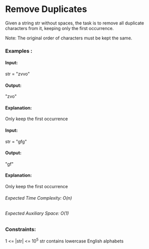 # Remove Duplicates
Given a string str without spaces, the task is to remove all duplicate characters from it, keeping only the first occurrence.

Note: The original order of characters must be kept the same. 

### Examples :
#### Input: 
str = "zvvo"
#### Output:
"zvo"
#### Explanation:
Only keep the first occurrence

#### Input: 
str = "gfg"
#### Output:
"gf"
#### Explanation: 
Only keep the first occurrence

###### Expected Time Complexity: O(n)
###### Expected Auxiliary Space: O(1)

### Constraints:
1 <= |str| <= $`10^5`$
str contains lowercase English alphabets


